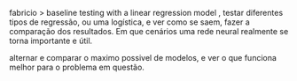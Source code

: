 fabricio > baseline testing with a linear regression model , testar diferentes tipos de regressão, ou uma logística, e ver como se saem, fazer a comparação dos resultados. Em que cenários uma rede neural realmente se torna importante e útil.

alternar e comparar o maximo possivel de modelos, e ver o que funciona melhor para o problema em questão.